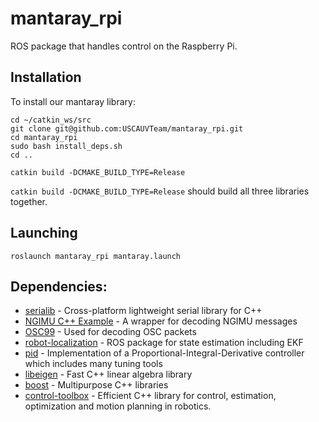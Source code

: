# mantaray_rpi
ROS package that handles control on the Raspberry Pi.

## Installation

To install our mantaray library:

```
cd ~/catkin_ws/src
git clone git@github.com:USCAUVTeam/mantaray_rpi.git
cd mantaray_rpi
sudo bash install_deps.sh
cd ..

catkin build -DCMAKE_BUILD_TYPE=Release
```

```catkin build -DCMAKE_BUILD_TYPE=Release``` should build all three libraries together.

## Launching

```
roslaunch mantaray_rpi mantaray.launch
```

## Dependencies:
* [serialib](https://github.com/imabot2/serialib) - Cross-platform lightweight serial library for C++
* [NGIMU C++ Example](https://github.com/xioTechnologies/NGIMU-C-Cpp-Example) - A wrapper for decoding NGIMU messages
* [OSC99](https://github.com/xioTechnologies/OSC99) - Used for decoding OSC packets
* [robot-localization](https://docs.ros.org/en/noetic/api/robot_localization/html/index.html) - ROS package for state estimation including EKF
* [pid](https://wiki.ros.org/pid) - Implementation of a Proportional-Integral-Derivative controller which includes many tuning tools
* [libeigen](https://gitlab.com/libeigen/eigen) - Fast C++ linear algebra library
* [boost](https://www.boost.org/) - Multipurpose C++ libraries
* [control-toolbox](https://github.com/ethz-adrl/control-toolbox) - Efficient C++ library for control, estimation, optimization and motion planning in robotics.